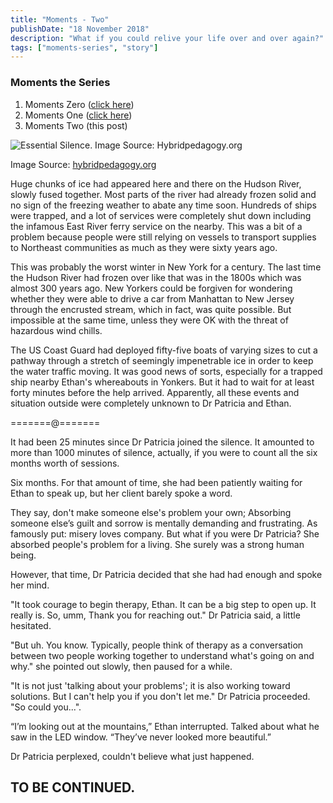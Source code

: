 ```yaml
---
title: "Moments - Two"
publishDate: "18 November 2018"
description: "What if you could relive your life over and over again?"
tags: ["moments-series", "story"]
---
```


### Moments the Series

1. Moments Zero ([click here](http://febiagil.me/posts/2018-11-09-moments-the-series-chapter-zero/))
2. Moments One ([click here](http://febiagil.me/posts/2018-11-14-moments-the-series-chapter-one/))
3. Moments Two (this post)

![Essential Silence. Image Source: Hybridpedagogy.org](/assets/2018/november/moment_one.png)

Image Source: [hybridpedagogy.org](http://hybridpedagogy.org/essential-silence/)

Huge chunks of ice had appeared here and there on the Hudson River, slowly fused together. Most parts of the river had already frozen solid and no sign of the freezing weather to abate any time soon. Hundreds of ships were trapped, and a lot of services were completely shut down including the infamous East River ferry service on the nearby. This was a bit of a problem because people were still relying on vessels to transport supplies to Northeast communities as much as they were sixty years ago.

This was probably the worst winter in New York for a century. The last time the Hudson River had frozen over like that was in the 1800s which was almost 300 years ago. New Yorkers could be forgiven for wondering whether they were able to drive a car from Manhattan to New Jersey through the encrusted stream, which in fact, was quite possible. But impossible at the same time, unless they were OK with the threat of hazardous wind chills.

The US Coast Guard had deployed fifty-five boats of varying sizes to cut a pathway through a stretch of seemingly impenetrable ice in order to keep the water traffic moving. It was good news of sorts, especially for a trapped ship nearby Ethan's whereabouts in Yonkers. But it had to wait for at least forty minutes before the help arrived. Apparently, all these events and situation outside were completely unknown to Dr Patricia and Ethan.

=======@=======

It had been 25 minutes since Dr Patricia joined the silence. It amounted to more than 1000 minutes of silence, actually, if you were to count all the six months worth of sessions.

Six months. For that amount of time, she had been patiently waiting for Ethan to speak up, but her client barely spoke a word.

They say, don't make someone else's problem your own; Absorbing someone else’s guilt and sorrow is mentally demanding and frustrating. As famously put: misery loves company. But what if you were Dr Patricia? She absorbed people's problem for a living. She surely was a strong human being.

However, that time, Dr Patricia decided that she had had enough and spoke her mind.

"It took courage to begin therapy, Ethan. It can be a big step to open up. It really is. So, umm, Thank you for reaching out." Dr Patricia said, a little hesitated.

"But uh. You know. Typically, people think of therapy as a conversation between two people working together to understand what's going on and why." she pointed out slowly, then paused for a while.

"It is not just 'talking about your problems'; it is also working toward solutions. But I can't help you if you don't let me." Dr Patricia proceeded. "So could you...".

“I’m looking out at the mountains,” Ethan interrupted. Talked about what he saw in the LED window. “They’ve never looked more beautiful.”

Dr Patricia perplexed, couldn't believe what just happened.

## TO BE CONTINUED.
